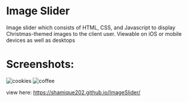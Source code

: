 # Image Slider
Image slider which consists of HTML, CSS, and Javascript to display Christmas-themed images to the client user. Viewable on iOS or mobile devices as well as desktops

# Screenshots:
![cookies](https://i.imgur.com/26jExU2.png)
![coffee](https://i.imgur.com/yNrWTAV.png)

view here: https://shamique202.github.io/ImageSlider/
